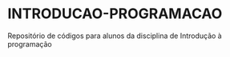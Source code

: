 # INTRODUCAO-PROGRAMACAO
Repositório de códigos para alunos da disciplina de Introdução à programação
